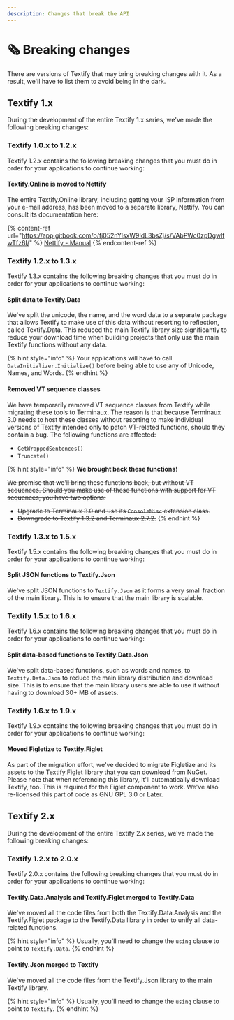 ```yaml
---
description: Changes that break the API
---
```


# 🗞️ Breaking changes

There are versions of Textify that may bring breaking changes with it. As a result, we'll have to list them to avoid being in the dark.

## Textify 1.x

During the development of the entire Textify 1.x series, we've made the following breaking changes:

### Textify 1.0.x to 1.2.x

Textify 1.2.x contains the following breaking changes that you must do in order for your applications to continue working:

#### Textify.Online is moved to Nettify

The entire Textify.Online library, including getting your ISP information from your e-mail address, has been moved to a separate library, Nettify. You can consult its documentation here:

{% content-ref url="https://app.gitbook.com/o/fj052nYlsxW9IdL3bsZj/s/VAbPWc0zpDgwlfwTfz6I/" %}
[Nettify - Manual](https://app.gitbook.com/o/fj052nYlsxW9IdL3bsZj/s/VAbPWc0zpDgwlfwTfz6I/)
{% endcontent-ref %}

### Textify 1.2.x to 1.3.x

Textify 1.3.x contains the following breaking changes that you must do in order for your applications to continue working:

#### Split data to Textify.Data

We've split the unicode, the name, and the word data to a separate package that allows Textify to make use of this data without resorting to reflection, called Textify.Data. This reduced the main Textify library size significantly to reduce your download time when building projects that only use the main Textify functions without any data.

{% hint style="info" %}
Your applications will have to call `DataInitializer.Initialize()` before being able to use any of Unicode, Names, and Words.
{% endhint %}

#### Removed VT sequence classes

We have temporarily removed VT sequence classes from Textify while migrating these tools to Terminaux. The reason is that because Terminaux 3.0 needs to host these classes without resorting to make individual versions of Textify intended only to patch VT-related functions, should they contain a bug. The following functions are affected:

* `GetWrappedSentences()`
* `Truncate()`

{% hint style="info" %}
**We brought back these functions!**

~~We promise that we'll bring these functions back, but without VT sequences. Should you make use of these functions with support for VT sequences, you have two options:~~

* ~~Upgrade to Terminaux 3.0 and use its `ConsoleMisc` extension class.~~
* ~~Downgrade to Textify 1.3.2 and Terminaux 2.7.2.~~
{% endhint %}

### Textify 1.3.x to 1.5.x

Textify 1.5.x contains the following breaking changes that you must do in order for your applications to continue working:

#### Split JSON functions to Textify.Json

We've split JSON functions to `Textify.Json` as it forms a very small fraction of the main library. This is to ensure that the main library is scalable.

### Textify 1.5.x to 1.6.x

Textify 1.6.x contains the following breaking changes that you must do in order for your applications to continue working:

#### Split data-based functions to Textify.Data.Json

We've split data-based functions, such as words and names, to `Textify.Data.Json` to reduce the main library distribution and download size. This is to ensure that the main library users are able to use it without having to download 30+ MB of assets.

### Textify 1.6.x to 1.9.x

Textify 1.9.x contains the following breaking changes that you must do in order for your applications to continue working:

#### Moved Figletize to Textify.Figlet

As part of the migration effort, we've decided to migrate Figletize and its assets to the Textify.Figlet library that you can download from NuGet. Please note that when referencing this library, it'll automatically download Textify, too. This is required for the Figlet component to work. We've also re-licensed this part of code as GNU GPL 3.0 or Later.

## Textify 2.x

During the development of the entire Textify 2.x series, we've made the following breaking changes:

### Textify 1.2.x to 2.0.x

Textify 2.0.x contains the following breaking changes that you must do in order for your applications to continue working:

#### Textify.Data.Analysis and Textify.Figlet merged to Textify.Data

We've moved all the code files from both the Textify.Data.Analysis and the Textify.Figlet package to the Textify.Data library in order to unify all data-related functions.

{% hint style="info" %}
Usually, you'll need to change the `using` clause to point to `Textify.Data`.
{% endhint %}

#### Textify.Json merged to Textify

We've moved all the code files from the Textify.Json library to the main Textify library.

{% hint style="info" %}
Usually, you'll need to change the `using` clause to point to `Textify`.
{% endhint %}
